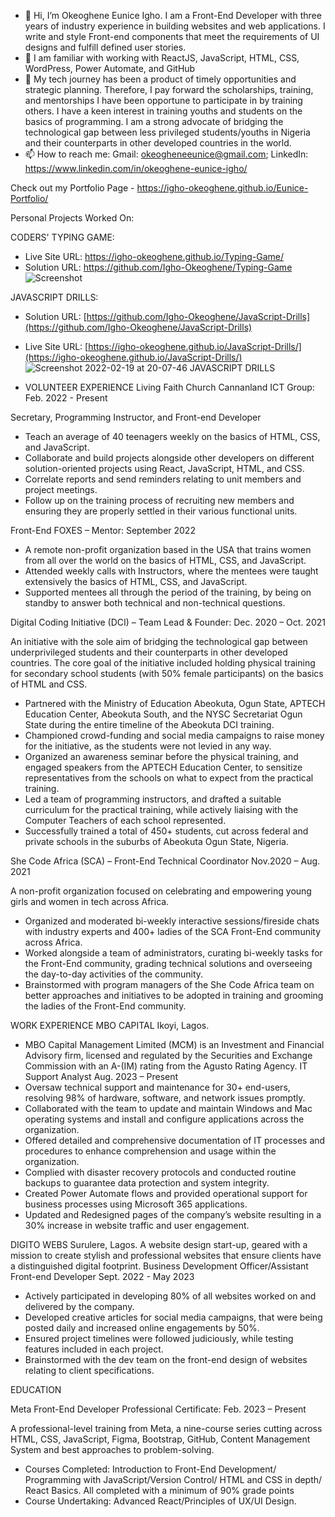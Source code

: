 - 👋 Hi, I’m Okeoghene Eunice Igho. I am a Front-End Developer with three years of industry experience in building websites and web applications. I write and style Front-end components that meet the requirements of UI designs and fulfill defined user stories.
- 🌱  I am familiar with working with ReactJS, JavaScript, HTML, CSS, WordPress, Power Automate, and GitHub
- 💞️ My tech journey has been a product of timely opportunities and strategic planning. Therefore, I pay forward the scholarships, training, and mentorships I have been opportune to participate in by training others. I have a keen interest in training youths and students on the basics of programming. I am a strong advocate of bridging the technological gap between less privileged students/youths in Nigeria and their counterparts in other developed countries in the world. 
- 📫 How to reach me: Gmail: okeogheneeunice@gmail.com; LinkedIn: https://www.linkedin.com/in/okeoghene-eunice-igho/

Check out my Portfolio Page - 
https://igho-okeoghene.github.io/Eunice-Portfolio/
<!-- ![Screenshot](https://user-images.githubusercontent.com/61965289/153713082-891242b7-5fce-4aa5-8127-f5f7ab95cb86.png)
 -->
Personal Projects Worked On:

CODERS' TYPING GAME: 
- Live Site URL: https://igho-okeoghene.github.io/Typing-Game/
- Solution URL: https://github.com/Igho-Okeoghene/Typing-Game
![Screenshot](https://user-images.githubusercontent.com/61965289/153713149-04512bc2-2d20-406c-a87c-b0b64d431769.png)


JAVASCRIPT DRILLS: 
- Solution URL: [https://github.com/Igho-Okeoghene/JavaScript-Drills](https://github.com/Igho-Okeoghene/JavaScript-Drills)
- Live Site URL: [https://igho-okeoghene.github.io/JavaScript-Drills/](https://igho-okeoghene.github.io/JavaScript-Drills/)
![Screenshot 2022-02-19 at 20-07-46 JAVASCRIPT DRILLS](https://user-images.githubusercontent.com/61965289/154818116-08fa77e7-1d02-4880-a048-6bcd9ad990e7.png)

- VOLUNTEER EXPERIENCE
Living Faith Church Cannanland ICT Group: Feb. 2022 - Present

Secretary, Programming Instructor, and Front-end Developer
- Teach an average of 40 teenagers weekly on the basics of HTML, CSS, and JavaScript.
- Collaborate and build projects alongside other developers on different solution-oriented projects using React, JavaScript, HTML, and CSS.
- Correlate reports and send reminders relating to unit members and project meetings.
-	Follow up on the training process of recruiting new members and ensuring they are properly settled in their various functional units.

Front-End FOXES – Mentor: September 2022
- A remote non-profit organization based in the USA that trains women from all over the world on the basics of HTML, CSS, and JavaScript.
-	Attended weekly calls with Instructors, where the mentees were taught extensively the basics of HTML, CSS, and JavaScript.
-	Supported mentees all through the period of the training, by being on standby to answer both technical and non-technical questions.

Digital Coding Initiative (DCI) – Team Lead & Founder: Dec. 2020 – Oct. 2021

An initiative with the sole aim of bridging the technological gap between underprivileged students and their counterparts in other developed countries. The core goal of the initiative included holding physical training for secondary school students (with 50% female participants) on the basics of HTML and CSS. 
-	Partnered with the Ministry of Education Abeokuta, Ogun State, APTECH Education Center, Abeokuta South, and the NYSC Secretariat Ogun State during the entire timeline of the Abeokuta DCI training.
-	Championed crowd-funding and social media campaigns to raise money for the initiative, as the students were not levied in any way.
-	Organized an awareness seminar before the physical training, and engaged speakers from the APTECH Education Center, to sensitize representatives from the schools on what to expect from the practical training.
-	Led a team of programming instructors, and drafted a suitable curriculum for the practical training, while actively liaising with the Computer Teachers of each school represented.
-	Successfully trained a total of 450+ students, cut across federal and private schools in the suburbs of Abeokuta Ogun State, Nigeria.

She Code Africa (SCA) – Front-End Technical Coordinator	 	        Nov.2020 – Aug. 2021

A non-profit organization focused on celebrating and empowering young girls and women in tech across Africa. 
-	Organized and moderated bi-weekly interactive sessions/fireside chats with industry experts and 400+ ladies of the SCA Front-End community across Africa.
-	Worked alongside a team of administrators, curating bi-weekly tasks for the Front-End community, grading technical solutions and overseeing the day-to-day activities of the community.
-	Brainstormed with program managers of the She Code Africa team on better approaches and initiatives to be adopted in training and grooming the ladies of the Front-End community.

WORK EXPERIENCE
MBO CAPITAL                                                        Ikoyi, Lagos.
- MBO Capital Management Limited (MCM) is an Investment and Financial Advisory firm, licensed and regulated by the Securities and Exchange Commission with an A-(IM) rating from the Agusto Rating Agency.
IT Support Analyst                                                 Aug. 2023 – Present
- Oversaw technical support and maintenance for 30+ end-users, resolving 98% of hardware, software, and network issues promptly.
- Collaborated with the team to update and maintain Windows and Mac operating systems and install and configure applications across the organization.
- Offered detailed and comprehensive documentation of IT processes and procedures to enhance comprehension and usage within the organization.
- Complied with disaster recovery protocols and conducted routine backups to guarantee data protection and system integrity.
- Created Power Automate flows and provided operational support for business processes using Microsoft 365 applications.
- Updated and Redesigned pages of the company’s website resulting in a 30% increase in website traffic and user engagement.

DIGITO WEBS                                                        Surulere, Lagos.
A website design start-up, geared with a mission to create stylish and professional websites that ensure clients have a distinguished digital footprint. 
Business Development Officer/Assistant Front-end Developer         Sept. 2022 - May 2023
- Actively participated in developing 80% of all websites worked on and delivered by the company. 
- Developed creative articles for social media campaigns, that were being posted daily and increased 
online engagements by 50%. 
- Ensured project timelines were followed judiciously, while testing features included in each project. 
- Brainstormed with the dev team on the front-end design of websites relating to client specifications.

EDUCATION

Meta Front-End Developer Professional Certificate: Feb. 2023 – Present

A professional-level training from Meta, a nine-course series cutting across HTML, CSS, JavaScript, Figma, Bootstrap, GitHub, Content Management System and best approaches to problem-solving.
-	Courses Completed: Introduction to Front-End Development/ Programming with JavaScript/Version Control/ HTML and CSS in depth/ React Basics. All completed with a minimum of 90% grade points
-	Course Undertaking: Advanced React/Principles of UX/UI Design.

<!---
Igho-Okeoghene/Igho-Okeoghene is a ✨ special ✨ repository because its `README.md` (this file) appears on your GitHub profile.
You can click the Preview link to take a look at your changes.
--->
